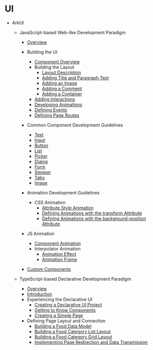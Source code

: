 # UI

- ArkUI
    - JavaScript-based Web-like Development Paradigm
        - [Overview](ui-js-overview.md)
        - Building the UI
            - [Component Overview](ui-js-building-ui-component.md)
            - Building the Layout
                - [Layout Description](ui-js-building-ui-layout-intro.md)
                - [Adding Title and Paragraph Text](ui-js-building-ui-layout-text.md)
                - [Adding an Image](ui-js-building-ui-layout-image.md)
                - [Adding a Comment](ui-js-building-ui-layout-comment.md)
                - [Adding a Container](ui-js-building-ui-layout-external-container.md)
            - [Adding Interactions](ui-js-building-ui-interactions.md)
            - [Developing Animations](ui-js-building-ui-animation.md)
            - [Defining Events](ui-js-building-ui-event.md)
            - [Defining Page Routes](ui-js-building-ui-routes.md)
        - Common Component Development Guidelines
            - [Text](ui-js-components-text.md)
            - [Input](ui-js-components-input.md)
            - [Button](ui-js-components-button.md)
            - [List](ui-js-components-list.md)
            - [Picker](ui-js-components-picker.md)
            - [Dialog](ui-js-components-dialog.md)
            - [Form](ui-js-components-form.md)
            - [Stepper](ui-js-components-stepper.md)
            - [Tabs](ui-js-component-tabs.md)
            - [Image](ui-js-components-images.md)
        - Animation Development Guidelines
            - CSS Animation
                - [Attribute Style Animation](ui-js-animate-attribute-style.md)
                - [Defining Animations with the transform Attribute](ui-js-animate-transform.md)
                - [Defining Animations with the background-position Attribute](ui-js-animate-background-position-style.md)
        -   JS Animation
            -   [Component Animation](ui-js-animate-component.md)
            -   Interpolator Animation
                -   [Animation Effect](ui-js-animate-dynamic-effects.md)
                -   [Animation Frame](ui-js-animate-frame.md)

        - [Custom Components](ui-js-custom-components.md)

    -   TypeScript-based Declarative Development Paradigm
        -   [Overview](ui-ts-overview.md)
        -   [Introduction](ui-ts-developing-intro.md)
        -   Experiencing the Declarative UI
            -   [Creating a Declarative UI Project](ui-ts-creating-project.md)
            -   [Getting to Know Components](ui-ts-components.md)
            -   [Creating a Simple Page](ui-ts-creating-simple-page.md)
        -   Defining Page Layout and Connection
            -   [Building a Food Data Model](ui-ts-building-data-model.md)
            -   [Building a Food Category List Layout](ui-ts-building-category-list-layout.md)
            -   [Building a Food Category Grid Layout](ui-ts-building-category-grid-layout.md)
            -   [Implementing Page Redirection and Data Transmission](ui-ts-page-redirection-data-transmission.md)

